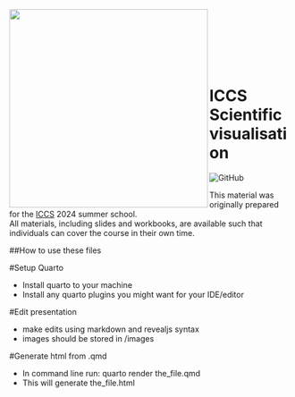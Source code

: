 <img src="https://iccs.cam.ac.uk/sites/iccs.cam.ac.uk/files/logo2_1.png"  width="355" align="left">

<br><br><br><br><br>

# ICCS Scientific visualisation

![GitHub](https://img.shields.io/github/license/Cambridge-ICCS/summer-school-scientific-vis)

 
This material was originally prepared for the [ICCS](https://iccs.cam.ac.uk/events/iccs-summer-school-2024) 2024 summer school.  
All materials, including slides and workbooks, are available such that individuals can cover the course in their own time.


##How to use these files

#Setup Quarto
 - Install quarto to your machine
 - Install any quarto plugins you might want for your IDE/editor

#Edit presentation
- make edits using markdown and revealjs syntax
- images should be stored in /images

#Generate html from .qmd
- In command line run:
  quarto render the_file.qmd
- This will generate the_file.html



